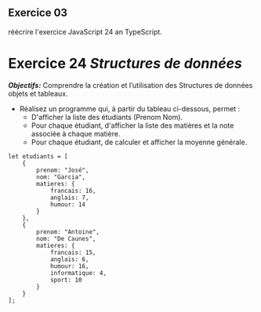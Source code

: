 ## Exercice 03

réécrire l'exercice JavaScript 24 an TypeScript.

# Exercice 24 ***Structures de données***

***Objectifs:***
    Comprendre la création et l’utilisation des Structures de données objets et tableaux. 


- Réalisez un programme qui, à partir du tableau ci-dessous, permet :
    - D'afficher la liste des étudiants (Prenom Nom).
    - Pour chaque étudiant, d'afficher la liste des matières et la note associée à chaque matière.
    - Pour chaque étudiant, de calculer et afficher la moyenne générale.

```
let etudiants = [ 
    { 
        prenom: "José", 
        nom: "Garcia", 
        matieres: { 
            francais: 16, 
            anglais: 7, 
            humour: 14 
        }  
    }, 
    { 
        prenom: "Antoine", 
        nom: "De Caunes", 
        matieres: { 
            francais: 15, 
            anglais: 6, 
            humour: 16, 
            informatique: 4, 
            sport: 10 
        } 
    } 
]; 
```